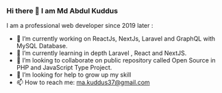 ### Hi there 👋 I am Md Abdul Kuddus

I am a professional web developer since 2019 later :

- 🔭 I’m currently working on ReactJs, NextJs, Laravel and GraphQL with MySQL Database.
- 🌱 I’m currently learning in depth Laravel , React and NextJS.
- 👯 I’m looking to collaborate on public repository called Open Source in PHP and JavaScript Type Project.
- 🤔 I’m looking for help to grow up my skill
- 📫 How to reach me: ma.kuddus37@gmail.com

